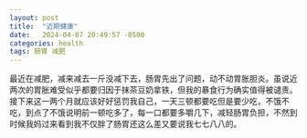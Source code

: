 ```yaml
---
layout: post
title:  "近期健康"
date:   2024-04-07 20:49:57 -0500
categories: health
tags: 肠胃 减肥
---
```


最近在减肥，减来减去一斤没减下去，肠胃先出了问题，动不动胃胀胆炎。虽说近两次的胃胀难受似乎都要归因于抹茶豆奶拿铁，但我的暴食行为确实值得被谴责。接下来这一两个月就应该好好惩罚我自己，一天三顿都要吃但是要少吃，不饿不吃，到点了不饿说明前一顿吃多了，每一口都要多嚼几下，减轻肠胃负担，不然到时候我妈过来看到我不仅胖了肠胃还这么差又要说我七七八八的。